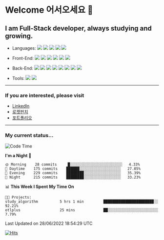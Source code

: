 # Welcome 어서오세요 👋

## I am Full-Stack developer, always studying and growing.

- Languages:
<img src="https://img.shields.io/badge/TypeScript-3178C6?style=flat-square&logo=TypeScript&logoColor=white"/></a>
<img src="https://img.shields.io/badge/JavaScript-F7DF1E?style=flat-square&logo=JavaScript&logoColor=black"/></a>
<img src="https://img.shields.io/badge/Python-3776AB?style=flat-square&logo=Python&logoColor=black"/></a>
<img src="https://img.shields.io/badge/C-A8B9CC?style=flat-square&logo=C&logoColor=black"/></a>
<img src="https://img.shields.io/badge/Rust-000000?style=flat-square&logo=Rust&logoColor=white"/></a>

- Front-End:
<img src="https://img.shields.io/badge/React-61DAFB?style=flat-square&logo=React&logoColor=black"/></a>
<img src="https://img.shields.io/badge/HTML5-E34F26?style=flat-square&logo=HTML5&logoColor=white"/></a>
<img src="https://img.shields.io/badge/CSS3-1572B6?style=flat-square&logo=CSS3&logoColor=white"/></a>
<img src="https://img.shields.io/badge/styled components-DB7093?style=flat-square&logo=styled components&logoColor=white"/></a>
<img src="https://img.shields.io/badge/Redux-764ABC?style=flat-square&logo=Redux&logoColor=white"/></a>
<img src="https://img.shields.io/badge/Apollo GraphQL-764ABC?style=flat-square&logo=Apollo GraphQL&logoColor=white"/></a>

- Back-End:
<img src="https://img.shields.io/badge/Node.js-339933?style=flat-square&logo=Node.js&logoColor=white"/></a>
<img src="https://img.shields.io/badge/Express-000000?style=flat-square&logo=Express&logoColor=white"/></a>
<img src="https://img.shields.io/badge/Koa-33333D?style=flat-square&logo=Koa&logoColor=white"/></a>
<img src="https://img.shields.io/badge/PostgreSQL-%23316192?style=flat-square&logo=postgresql&logoColor=white"/></a>
<img src="https://img.shields.io/badge/MySQL-4479A1?style=flat-square&logo=MySQL&logoColor=white"/></a>
<img src="https://img.shields.io/badge/MongoDB-47A248?style=flat-square&logo=MongoDB&logoColor=white"/></a>
<img src="https://img.shields.io/badge/Docker-2496ED?style=flat-square&logo=Docker&logoColor=white"/></a>
<img src="https://img.shields.io/badge/Django-092E20?style=flat-square&logo=Django&logoColor=white"/></a>

- Tools:
<img src="https://img.shields.io/badge/Git-F05032?style=flat-square&logo=Git&logoColor=white"/></a>
<img src="https://img.shields.io/badge/Storybook-FF4785?style=flat-square&logo=Storybook&logoColor=white"/></a>

<!---
### My projects
TBD
-->

---

### If you are interested, please visit

- [LinkedIn](https://www.linkedin.com/in/swengineer-jinwoo/?locale=en_US)
- [로켓펀치](https://www.rocketpunch.com/@starday1234)
- [포트폴리오](https://developerjinwoo.notion.site)

---

### My current status...

<!--START_SECTION:waka-->
![Code Time](http://img.shields.io/badge/Code%20Time-0%20secs-blue)

**I'm a Night 🦉** 

```text
🌞 Morning    28 commits     █░░░░░░░░░░░░░░░░░░░░░░░░   4.33% 
🌆 Daytime    175 commits    ██████░░░░░░░░░░░░░░░░░░░   27.05% 
🌃 Evening    229 commits    ████████░░░░░░░░░░░░░░░░░   35.39% 
🌙 Night      215 commits    ████████░░░░░░░░░░░░░░░░░   33.23%

```


📊 **This Week I Spent My Time On** 

```text
🐱‍💻 Projects: 
study_algorithm          5 hrs 1 min         ███████████████████████░░   92.21% 
otlplus                  25 mins             ██░░░░░░░░░░░░░░░░░░░░░░░   7.79%

```


 Last Updated on 28/06/2022 18:54:29 UTC
<!--END_SECTION:waka-->

[![Hits](https://hits.seeyoufarm.com/api/count/incr/badge.svg?url=https%3A%2F%2Fgithub.com%2FGrasshopperBears&count_bg=%233D53C8&title_bg=%23555555&icon=github.svg&icon_color=%23E7E7E7&title=views&edge_flat=false)](https://hits.seeyoufarm.com)
